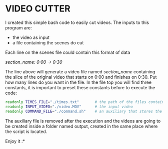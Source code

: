 # VIDEO CUTTER

I created this simple bash code to easily cut videos. The inputs to this program are:

- the video as input
- a file containing the scenes do cut

Each line on the scenes file could contain this format of data  
  
*section_name: 0:00 -> 0:30*  
  
The line above will generate a video file named *section_name* containing the slice of the original video that starts on 0:00 and finishes on 0:30. Put how many lines do you want in the file.
In the file top you will find three constants, it is important to preset these constants before to execute the code:

```bash
readonly TIMES_FILE="./times.txt"       # the path of the files containing the scenes cut information
readonly INPUT_VIDEO="./video.MOV"      # the input video
readonly COMMAND_FILE="./command.sh"    # an auxiliary that stores the commands to create the videos
```

The auxiliary file is removed after the execution and the videos are going to be created inside a folder named output, created in the same place where the script is located.

Enjoy it :*